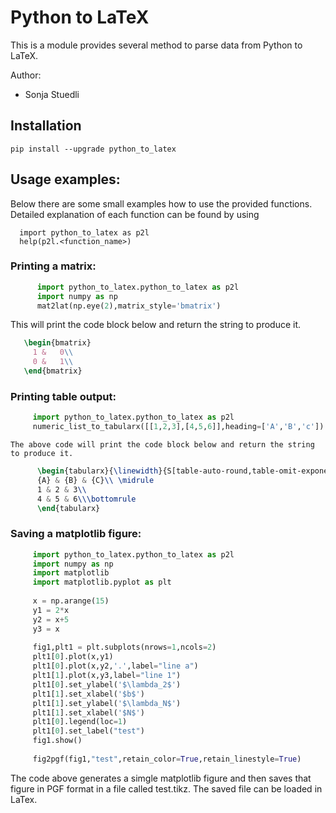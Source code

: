 # Python to LaTeX 

This is a module provides several method to parse data from Python to LaTeX.

Author:

* Sonja Stuedli

## Installation
`pip install --upgrade python_to_latex`

## Usage examples:
Below there are some small examples how to use the provided functions. Detailed explanation of each function can be found by using 

      import python_to_latex as p2l
      help(p2l.<function_name>)
      
### Printing a matrix:

  ```python
        import python_to_latex.python_to_latex as p2l
        import numpy as np
        mat2lat(np.eye(2),matrix_style='bmatrix')
  ```
  This will print the code block below and return the string to produce it.
    
  ```latex
     \begin{bmatrix}
       1 &   0\\ 
       0 &   1\\ 
     \end{bmatrix}
  ```

### Printing table output:

   ```python
        import python_to_latex.python_to_latex as p2l
        numeric_list_to_tabularx([[1,2,3],[4,5,6]],heading=['A','B','c'])
   ```

    The above code will print the code block below and return the string to produce it.

  ```latex
        \begin{tabularx}{\linewidth}{S[table-auto-round,table-omit-exponent,fixed-exponent=0]S[table-auto-round,table-omit-exponent,fixed-exponent=0]S[table-auto-round,table-omit-exponent,fixed-exponent=0]} \toprule
        {A} & {B} & {C}\\ \midrule
        1 & 2 & 3\\
        4 & 5 & 6\\\bottomrule 
        \end{tabularx}
  ```

### Saving a matplotlib figure:


   ```python
        import python_to_latex.python_to_latex as p2l
        import numpy as np
        import matplotlib
        import matplotlib.pyplot as plt
        
        x = np.arange(15)
        y1 = 2*x
        y2 = x+5
        y3 = x
    
        fig1,plt1 = plt.subplots(nrows=1,ncols=2)
        plt1[0].plot(x,y1)
        plt1[0].plot(x,y2,'.',label="line a")
        plt1[1].plot(x,y3,label="line 1")
        plt1[0].set_ylabel('$\lambda_2$')
        plt1[1].set_xlabel('$b$')
        plt1[1].set_ylabel('$\lambda_N$')
        plt1[1].set_xlabel('$N$')
        plt1[0].legend(loc=1)
        plt1[0].set_label("test")
        fig1.show()
    
        fig2pgf(fig1,"test",retain_color=True,retain_linestyle=True)
   ```

The code above generates a simgle matplotlib figure and then saves that figure in PGF format in a file called test.tikz. The saved file can be loaded in LaTex.